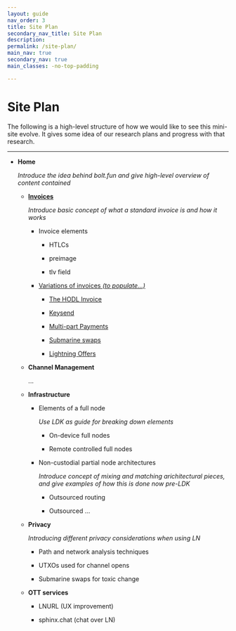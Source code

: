 ```yaml
---
layout: guide
nav_order: 3
title: Site Plan
secondary_nav_title: Site Plan
description:
permalink: /site-plan/
main_nav: true
secondary_nav: true
main_classes: -no-top-padding

---
```


# Site Plan

The following is a high-level structure of how we would like to see this mini-site evolve. It gives some idea of our research plans and progress with that research.

---

- **Home**

  _Introduce the idea behind bolt.fun and give high-level overview of content contained_

    - [**Invoices**](/guide/invoices)

      _Introduce basic concept of what a standard invoice is and how it works_

        - Invoice elements

            - HTLCs

            - preimage

            - tlv field

        - [Variations of invoices _(to populate...)_](/guide/invoices/variations/)

            - [The HODL Invoice](/guide/invoices/variations/hodl-invoice)

            - [Keysend](/guide/invoices/variations/keysend)

            - [Multi-part Payments](/guide/invoices/variations/mpp)

            - [Submarine swaps](/guide/invoices/variations/submarine-swap)

            - [Lightning Offers](/guide/invoices/variations/lightning-offers)

    - **Channel Management**

      ...

    - **Infrastructure**

        - Elements of a full node

          _Use LDK as guide for breaking down elements_

            - On-device full nodes

            - Remote controlled full nodes

        - Non-custodial partial node architectures

          _Introduce concept of mixing and matching arichitectural pieces, and give examples of how this is done now pre-LDK_

            - Outsourced routing

            - Outsourced ...

    - **Privacy**

      _Introducing different privacy considerations when using LN_

        - Path and network analysis techniques

        - UTXOs used for channel opens

        - Submarine swaps for toxic change

    - **OTT services**

        - LNURL (UX improvement)

        - sphinx.chat (chat over LN)
